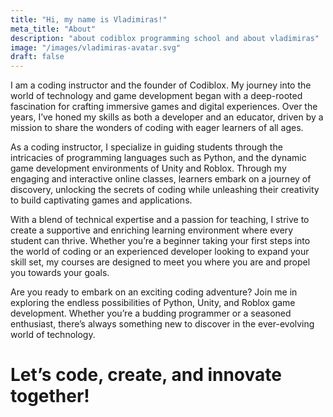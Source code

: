 ```yaml
---
title: "Hi, my name is Vladimiras!"
meta_title: "About"
description: "about codiblox programming school and about vladimiras"
image: "/images/vladimiras-avatar.svg"
draft: false
---
```


I am a coding instructor and the founder of Codiblox. My journey into the world of technology and game development began with a deep-rooted fascination for crafting immersive games and digital experiences. Over the years, I’ve honed my skills as both a developer and an educator, driven by a mission to share the wonders of coding with eager learners of all ages.

As a coding instructor, I specialize in guiding students through the intricacies of programming languages such as Python, and the dynamic game development environments of Unity and Roblox. Through my engaging and interactive online classes, learners embark on a journey of discovery, unlocking the secrets of coding while unleashing their creativity to build captivating games and applications.

With a blend of technical expertise and a passion for teaching, I strive to create a supportive and enriching learning environment where every student can thrive. Whether you’re a beginner taking your first steps into the world of coding or an experienced developer looking to expand your skill set, my courses are designed to meet you where you are and propel you towards your goals.

Are you ready to embark on an exciting coding adventure? Join me in exploring the endless possibilities of Python, Unity, and Roblox game development. Whether you’re a budding programmer or a seasoned enthusiast, there’s always something new to discover in the ever-evolving world of technology.

# <highlight-pink>Let’s code, create, and</highlight-pink> <highlight-blue>innovate together!</highlight-blue>
